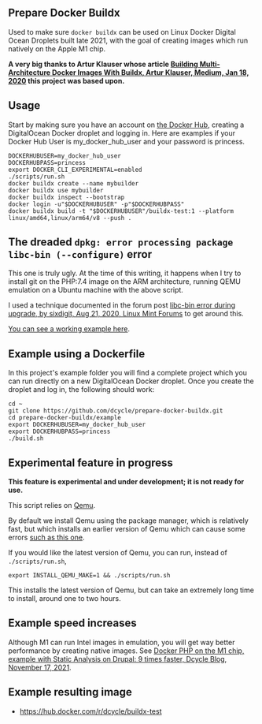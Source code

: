 Prepare Docker Buildx
-----

Used to make sure `docker buildx` can be used on Linux Docker Digital Ocean Droplets built late 2021, with the goal of creating images which run natively on the Apple M1 chip.

**A very big thanks to Artur Klauser whose article [Building Multi-Architecture Docker Images With Buildx, Artur Klauser, Medium, Jan 18, 2020](https://medium.com/@artur.klauser/building-multi-architecture-docker-images-with-buildx-27d80f7e2408) this project was based upon.**

Usage
-----

Start by making sure you have an account on [the Docker Hub](https://hub.docker.com), creating a DigitalOcean Docker droplet and logging in. Here are examples if your Docker Hub User is my_docker_hub_user and your password is princess.

    DOCKERHUBUSER=my_docker_hub_user
    DOCKERHUBPASS=princess
    export DOCKER_CLI_EXPERIMENTAL=enabled
    ./scripts/run.sh
    docker buildx create --name mybuilder
    docker buildx use mybuilder
    docker buildx inspect --bootstrap
    docker login -u"$DOCKERHUBUSER" -p"$DOCKERHUBPASS"
    docker buildx build -t "$DOCKERHUBUSER"/buildx-test:1 --platform linux/amd64,linux/arm64/v8 --push .

The dreaded `dpkg: error processing package libc-bin (--configure)` error
-----

This one is truly ugly. At the time of this writing, it happens when I try to install git on the PHP:7.4 image on the ARM architecture, running QEMU emulation on a Ubuntu machine with the above script.

I used a technique documented in the forum post [libc-bin error during upgrade, by sixdigit, Aug 21, 2020, Linux Mint Forums](https://forums.linuxmint.com/viewtopic.php?p=1871690) to get around this.

[You can see a working example here](https://github.com/dcycle/prepare-docker-buildx/tree/master/example/Dockerfile).

Example using a Dockerfile
-----

In this project's example folder you will find a complete project which you can run directly on a new DigitalOcean Docker droplet. Once you create the droplet and log in, the following should work:

    cd ~
    git clone https://github.com/dcycle/prepare-docker-buildx.git
    cd prepare-docker-buildx/example
    export DOCKERHUBUSER=my_docker_hub_user
    export DOCKERHUBPASS=princess
    ./build.sh

Experimental feature in progress
-----

**This feature is experimental and under development; it is not ready for use.**

This script relies on [Qemu](https://www.qemu.org).

By default we install Qemu using the package manager, which is relatively fast, but which installs an earlier version of Qemu which can cause some errors [such as this one](https://askubuntu.com/questions/1339558).

If you would like the latest version of Qemu, you can run, instead of `./scripts/run.sh`,

    export INSTALL_QEMU_MAKE=1 && ./scripts/run.sh

This installs the latest version of Qemu, but can take an extremely long time to install, around one to two hours.

Example speed increases
-----

Although M1 can run Intel images in emulation, you will get way better performance by creating native images. See [Docker PHP on the M1 chip, example with Static Analysis on Drupal: 9 times faster, Dcycle Blog, November 17, 2021](https://blog.dcycle.com/blog/2021-11-17/m1-docker-php-speed-test/).

Example resulting image
-----

* <https://hub.docker.com/r/dcycle/buildx-test>
